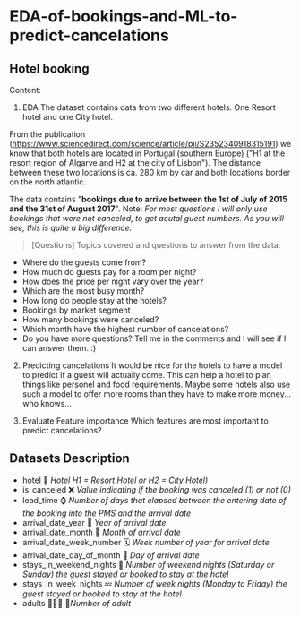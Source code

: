 # EDA-of-bookings-and-ML-to-predict-cancelations

## Hotel booking
Content:
1. EDA
The dataset contains data from two different hotels. One Resort hotel and one City hotel.

From the publication (https://www.sciencedirect.com/science/article/pii/S2352340918315191) we know that both hotels are located in Portugal (southern Europe) ("H1 at the resort region of Algarve and H2 at the city of Lisbon"). The distance between these two locations is ca. 280 km by car and both locations border on the north atlantic.

The data contains "**bookings due to arrive between the 1st of July of 2015 and the 31st of August 2017**".
Note: _For most questions I will only use bookings that were not canceled, to get acutal guest numbers. As you will see, this is quite a big difference._

>[Questions]
>Topics covered and questions to answer from the data:

+ Where do the guests come from?
+ How much do guests pay for a room per night?
+ How does the price per night vary over the year?
+ Which are the most busy month?
+ How long do people stay at the hotels?
+ Bookings by market segment
+ How many bookings were canceled?
+ Which month have the highest number of cancelations?
+ Do you have more questions? Tell me in the comments and I will see if I can answer them. :)

2. Predicting cancelations
It would be nice for the hotels to have a model to predict if a guest will actually come.
This can help a hotel to plan things like personel and food requirements.
Maybe some hotels also use such a model to offer more rooms than they have to make more money... who knows...

3. Evaluate Feature importance
Which features are most important to predict cancelations?

## Datasets Description
+ hotel 🏩 _Hotel H1 = Resort Hotel or H2 = City Hotel)_
+ is_canceled ❌ _Value indicating if the booking was canceled (1) or not (0)_
+ lead_time ⌚ _Number of days that elapsed between the entering date of the booking into the PMS and the arrival date_
+ arrival_date_year 📆 _Year of arrival date_
+ arrival_date_month 📅 _Month of arrival date_
+ arrival_date_week_number 🗓 _Week number of year for arrival date_
+ arrival_date_day_of_month 📆 _Day of arrival date_
+ stays_in_weekend_nights 🌃 _Number of weekend nights (Saturday or Sunday) the guest stayed or booked to stay at the hotel_
+ stays_in_week_nights 💤 _Number of week nights (Monday to Friday) the guest stayed or booked to stay at the hotel_
+ adults 👨🏻👩 🏻_Number of adult_
